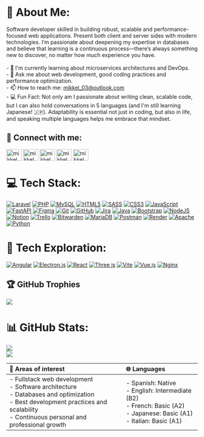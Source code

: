 # 💫 About Me:
Software developer skilled in building robust, scalable and performance-focused web applications. Present both client and server sides with modern technologies. I’m passionate about deepening my expertise in databases and believe that learning is a continuous process—there’s always something new to discover, no matter how much experience you have.<br>
<br>- 🌱 I'm currently learning about microservices architectures and DevOps.
<br>- 💬 Ask me about web development, good coding practices and performance optimization.
<br>- 📫 How to reach me: [mikkel_03@outlook.com](mikkel_03@outlook.com)
<br>- 💻 Fun Fact: Not only am I passionate about writing clean, scalable code, but I can also hold conversations in 5 languages (and I'm still learning Japanese! 🇯🇵). Adaptability is essential not just in coding, but also in life, and speaking multiple languages helps me embrace that mindset.<br>

## 📲 Connect with me:
<p align="left">
<a href="https://linkedin.com/in/mikkel llaven alonso" target="blank"><img align="center" src="https://raw.githubusercontent.com/rahuldkjain/github-profile-readme-generator/master/src/images/icons/Social/linked-in-alt.svg" alt="mikkel llaven alonso" height="30" width="40" /></a>
<a href="https://wa.me/5219213029641" target="blank"><img align="center" src="https://raw.githubusercontent.com/rahuldkjain/github-profile-readme-generator/master/src/images/icons/Social/whatsapp.svg" alt="mikkel_alonso" height="30" width="40" /></a>
<a href="https://twitter.com/mikkel_alonso" target="blank"><img align="center" src="https://raw.githubusercontent.com/rahuldkjain/github-profile-readme-generator/master/src/images/icons/Social/twitter.svg" alt="mikkel_alonso" height="30" width="40" /></a>
<a href="https://fb.com/mikkel llaven alonso" target="blank"><img align="center" src="https://raw.githubusercontent.com/rahuldkjain/github-profile-readme-generator/master/src/images/icons/Social/facebook.svg" alt="mikkel llaven alonso" height="30" width="40" /></a>
<a href="https://instagram.com/mikkel_alonso" target="blank"><img align="center" src="https://raw.githubusercontent.com/rahuldkjain/github-profile-readme-generator/master/src/images/icons/Social/instagram.svg" alt="mikkel_alonso" height="30" width="40" /></a>
</p>

# 💻 Tech Stack:
[![Laravel](https://img.shields.io/badge/laravel-%23FF2D20.svg?style=for-the-badge&logo=laravel&logoColor=white)](https://laravel.com/)
[![PHP](https://img.shields.io/badge/php-%23777BB4.svg?style=for-the-badge&logo=php&logoColor=white)](https://www.php.net/)
[![MySQL](https://img.shields.io/badge/mysql-4479A1.svg?style=for-the-badge&logo=mysql&logoColor=white)](https://www.mysql.com/)
[![HTML5](https://img.shields.io/badge/html5-%23E34F26.svg?style=for-the-badge&logo=html5&logoColor=white)](https://developer.mozilla.org/en-US/docs/Web/Guide/HTML/HTML5)
[![SASS](https://img.shields.io/badge/SASS-hotpink.svg?style=for-the-badge&logo=SASS&logoColor=white)](https://sass-lang.com/)
[![CSS3](https://img.shields.io/badge/css3-%231572B6.svg?style=for-the-badge&logo=css3&logoColor=white)](https://developer.mozilla.org/en-US/docs/Web/CSS)
[![JavaScript](https://img.shields.io/badge/javascript-%23323330.svg?style=for-the-badge&logo=javascript&logoColor=%23F7DF1E)](https://developer.mozilla.org/en-US/docs/Web/JavaScript)
[![FastAPI](https://img.shields.io/badge/FastAPI-005571?style=for-the-badge&logo=fastapi)](https://fastapi.tiangolo.com/)
[![Figma](https://img.shields.io/badge/figma-%23F24E1E.svg?style=for-the-badge&logo=figma&logoColor=white)](https://www.figma.com/)
[![Git](https://img.shields.io/badge/git-%23F05033.svg?style=for-the-badge&logo=git&logoColor=white)](https://git-scm.com/)
[![GitHub](https://img.shields.io/badge/github-%23121011.svg?style=for-the-badge&logo=github&logoColor=white)](https://github.com/)
[![Jira](https://img.shields.io/badge/jira-%230A0FFF.svg?style=for-the-badge&logo=jira&logoColor=white)](https://www.atlassian.com/software/jira)
[![Java](https://img.shields.io/badge/java-%23ED8B00.svg?style=for-the-badge&logo=openjdk&logoColor=white)](https://www.java.com/)
[![Bootstrap](https://img.shields.io/badge/bootstrap-%238511FA.svg?style=for-the-badge&logo=bootstrap&logoColor=white)](https://getbootstrap.com/)
[![NodeJS](https://img.shields.io/badge/node.js-6DA55F?style=for-the-badge&logo=node.js&logoColor=white)](https://nodejs.org/)
[![Notion](https://img.shields.io/badge/Notion-%23000000.svg?style=for-the-badge&logo=notion&logoColor=white)](https://www.notion.so/)
[![Trello](https://img.shields.io/badge/Trello-%23026AA7.svg?style=for-the-badge&logo=Trello&logoColor=white)](https://trello.com/)
[![Bitwarden](https://img.shields.io/badge/bitwarden-%23175DDC.svg?style=for-the-badge&logo=bitwarden&logoColor=white)](https://bitwarden.com/)
[![MariaDB](https://img.shields.io/badge/MariaDB-003545?style=for-the-badge&logo=mariadb&logoColor=white)](https://mariadb.org/)
[![Postman](https://img.shields.io/badge/Postman-FF6C37?style=for-the-badge&logo=postman&logoColor=white)](https://www.postman.com/)
[![Render](https://img.shields.io/badge/Render-%46E3B7.svg?style=for-the-badge&logo=render&logoColor=white)](https://render.com/)
[![Apache](https://img.shields.io/badge/apache-%23D42029.svg?style=for-the-badge&logo=apache&logoColor=white)](https://httpd.apache.org/)
[![Python](https://img.shields.io/badge/python-3670A0?style=for-the-badge&logo=python&logoColor=ffdd54)](https://www.python.org/)

# 🤯 Tech Exploration:
[![Angular](https://img.shields.io/badge/angular-%23DD0031.svg?style=for-the-badge&logo=angular&logoColor=white)](https://angular.io/)
[![Electron.js](https://img.shields.io/badge/Electron-191970?style=for-the-badge&logo=Electron&logoColor=white)](https://www.electronjs.org/)
[![React](https://img.shields.io/badge/react-%2320232a.svg?style=for-the-badge&logo=react&logoColor=%2361DAFB)](https://reactjs.org/)
[![Three js](https://img.shields.io/badge/threejs-black?style=for-the-badge&logo=three.js&logoColor=white)](https://threejs.org/)
[![Vite](https://img.shields.io/badge/vite-%23646CFF.svg?style=for-the-badge&logo=vite&logoColor=white)](https://vitejs.dev/)
[![Vue.js](https://img.shields.io/badge/vue.js-%2335495e.svg?style=for-the-badge&logo=vuedotjs&logoColor=%234FC08D)](https://vuejs.org/)
[![Nginx](https://img.shields.io/badge/nginx-%23009639.svg?style=for-the-badge&logo=nginx&logoColor=white)](https://nginx.org/)

## 🏆 GitHub Trophies
![](https://github-profile-trophy.vercel.app/?username=MLlAlonso&theme=radical&no-frame=false&no-bg=true&margin-w=4)

# 📊 GitHub Stats:
![](https://nirzak-streak-stats.vercel.app/?user=MLlAlonso&theme=github_dark&hide_border=false)<br/>
![](https://github-readme-stats.vercel.app/api/top-langs/?username=MLlAlonso&theme=github_dark&hide_border=false&include_all_commits=true&count_private=false&layout=compact)

| 🧠 Areas of interest | 🌐 Languages |
|:-------------------- |:------------ |
| - Fullstack web development <br> - Software architecture <br> - Databases and optimization <br> - Best development practices and scalability <br> - Continuous personal and professional growth | - Spanish: Native <br> - English: Intermediate (B2) <br> - French: Basic (A2) <br> - Japanese: Basic (A1) <br> - Italian: Basic (A1) |

